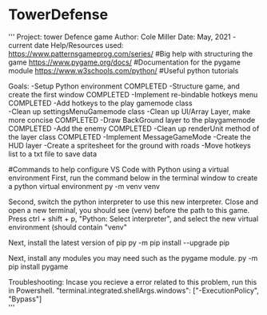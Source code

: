 # TowerDefense
'''
Project: tower Defence game
Author: Cole Miller
Date: May, 2021 - current date
Help/Resources used: 
https://www.patternsgameprog.com/series/                    #Big help with structuring the game 
https://www.pygame.org/docs/								#Documentation for the pygame module
https://www.w3schools.com/python/							#Useful python tutorials 

Goals:
-Setup Python environment                                   COMPLETED
-Structure game, and create the first window                COMPLETED
-Implement re-bindable hotkeys menu                        	COMPLETED
-Add hotkeys to the play gamemode class                     
-Clean up settingsMenuGamemode class
-Clean up UI/Array Layer, make more concise 				COMPLETED
-Draw BackGround layer to the playgamemode                  COMPLETED
-Add the enemy                                              COMPLETED
-Clean up renderUnit method of the layer class				COMPLETED
-Implement MessageGameMode
-Create the HUD layer
-Create a spritesheet for the ground with roads
-Move hotkeys list to a txt file to save data 				



#Commands to help configure VS Code with Python using a virtual environment
First, run the command below in the terminal window to create a python virtual environment
py -m venv venv  

Second, switch the python interpreter to use this new interpreter. Close and open a new terminal, you should see (venv) before the path to this game.
Press ctrl + shift + p, "Python: Select interpreter", and select the new virtual environment (should contain "venv"

Next, install the latest version of pip
py -m pip install --upgrade pip

Next, install any modules you may need such as the pygame module.
py -m pip install pygame  


Troubleshooting:
Incase you recieve a error related to this problem, run this in Powershell.
"terminal.integrated.shellArgs.windows": ["-ExecutionPolicy", "Bypass"]  
'''